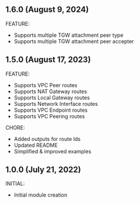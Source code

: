 ## 1.6.0 (August 9, 2024)

FEATURE:
  * Supports multiple TGW attachment peer type
  * Supports multiple TGW attachment peer accepter

## 1.5.0 (August 17, 2023)

FEATURE:
  * Supports VPC Peer routes
  * Supports NAT Gateway routes
  * Supports Local Gateway routes
  * Supports Network Interface routes
  * Supports VPC Endpoint routes
  * Supports VPC Peering routes

CHORE:
  * Added outputs for route Ids
  * Updated README
  * Simplified & improved examples

## 1.0.0 (July 21, 2022)

INITIAL:

  * Initial module creation

